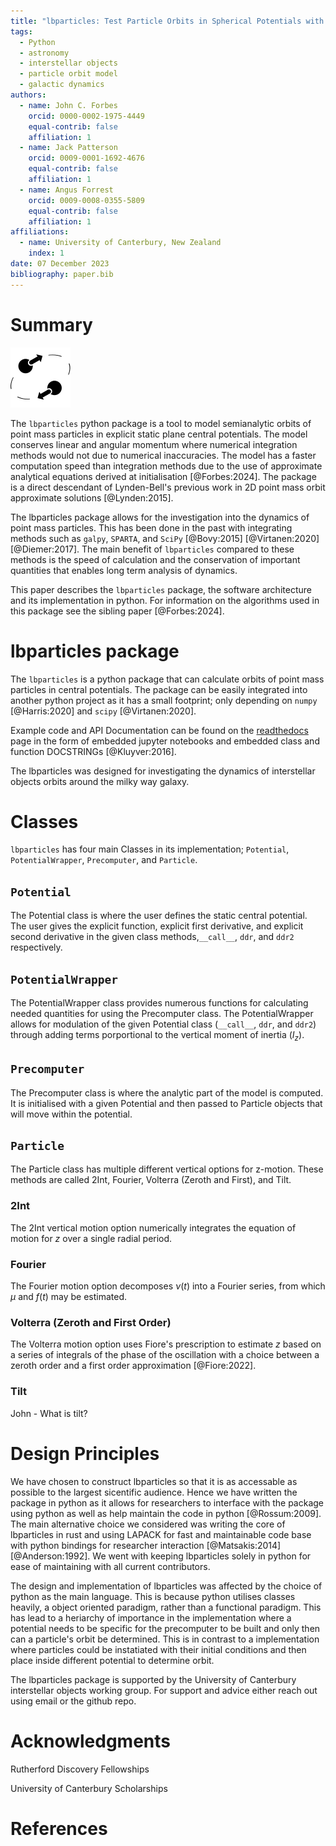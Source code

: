 ```yaml
---
title: "lbparticles: Test Particle Orbits in Spherical Potentials with Disks"
tags:
  - Python
  - astronomy
  - interstellar objects
  - particle orbit model
  - galactic dynamics
authors:
  - name: John C. Forbes
    orcid: 0000-0002-1975-4449
    equal-contrib: false
    affiliation: 1
  - name: Jack Patterson
    orcid: 0009-0001-1692-4676
    equal-contrib: false
    affiliation: 1
  - name: Angus Forrest
    orcid: 0009-0008-0355-5809
    equal-contrib: false
    affiliation: 1
affiliations:
  - name: University of Canterbury, New Zealand
    index: 1
date: 07 December 2023
bibliography: paper.bib
---
```


# Summary

![lbparticles logo](logo.png)


The `lbparticles` python package is a tool to model semianalytic orbits of point mass particles in explicit static plane central potentials. The model conserves linear and angular momentum where numerical integration methods would not due to numerical inaccuracies. The model has a faster computation speed than integration methods due to the use of approximate analytical equations derived at initialisation [@Forbes:2024]. The package is a direct descendant of Lynden-Bell's previous work in 2D point mass orbit approximate solutions [@Lynden:2015].

The lbparticles package allows for the investigation into the dynamics of point mass particles. This has been done in the past with integrating methods such as `galpy`, `SPARTA`, and `SciPy` [@Bovy:2015] [@Virtanen:2020] [@Diemer:2017]. The main benefit of `lbparticles` compared to these methods is the speed of calculation and the conservation of important quantities that enables long term analysis of dynamics.

This paper describes the `lbparticles` package, the software architecture and its implementation in python. For information on the algorithms used in this package see the sibling paper [@Forbes:2024].

# lbparticles package

The `lbparticles` is a python package that can calculate orbits of point mass particles in central potentials. The package can be easily integrated into another python project as it has a small footprint; only depending on `numpy` [@Harris:2020] and `scipy` [@Virtanen:2020].

Example code and API Documentation can be found on the [readthedocs](https://lbparticles.readthedocs.io/en/latest/) page in the form of embedded jupyter notebooks and embedded class and function DOCSTRINGs [@Kluyver:2016].

The lbparticles was designed for investigating the dynamics of interstellar objects orbits around the milky way galaxy.

# Classes

`lbparticles` has four main Classes in its implementation; `Potential`, `PotentialWrapper`, `Precomputer`, and `Particle`.


## `Potential`

The Potential class is where the user defines the static central potential. The user gives the explicit function, explicit first derivative, and explicit second derivative in the given class methods,`__call__`, `ddr`, and `ddr2` respectively.

## `PotentialWrapper`

The PotentialWrapper class provides numerous functions for calculating needed quantities for using the Precomputer class. The PotentialWrapper allows for modulation of the given Potential class (`__call__`, `ddr`, and `ddr2`) through adding terms porportional to the vertical moment of inertia ($I_z$). 

## `Precomputer`

The Precomputer class is where the analytic part of the model is computed. It is initialised with a given Potential and then passed to Particle objects that will move within the potential.

## `Particle`

The Particle class has multiple different vertical options for z-motion. These methods are called 2Int, Fourier, Volterra (Zeroth and First), and Tilt.

### 2Int

The 2Int vertical motion option numerically integrates the equation of motion for $z$ over a single radial period.

### Fourier

The Fourier motion option decomposes $\nu(t)$ into a Fourier series, from which $\mu$ and $f(t)$ may be estimated.

### Volterra (Zeroth and First Order)

The Volterra motion option uses Fiore's prescription to estimate $z$ based on a series of integrals of the phase of the oscillation with a choice between a zeroth order and a first order approximation [@Fiore:2022].

### Tilt

John - What is tilt?


# Design Principles

We have chosen to construct lbparticles so that it is as accessable as possible to the largest sicentific audience. Hence we have written the package in python as it allows for researchers to interface with the package using python as well as help maintain the code in python [@Rossum:2009]. The main alternative choice we considered was writing the core of lbparticles in rust and using LAPACK for fast and maintainable code base with python bindings for researcher interaction [@Matsakis:2014] [@Anderson:1992]. We went with keeping lbparticles solely in python for ease of maintaining with all current contributors.

The design and implementation of lbparticles was affected by the choice of python as the main language. This is because python utilises classes heavily, a object oriented paradigm, rather than a functional paradigm. This has lead to a heriarchy of importance in the implementation where a potential needs to be specific for the precomputer to be built and only then can a particle's orbit be determined. This is in contrast to a implementation where particles could be instatiated with their initial conditions and then place inside different potential to determine orbit.

The lbparticles package is supported by the University of Canterbury interstellar objects working group. For support and advice either reach out using email or the github repo.

# Acknowledgments

Rutherford Discovery Fellowships

University of Canterbury Scholarships

# References
